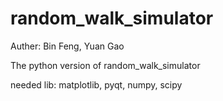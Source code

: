 random_walk_simulator
=====================
Auther: Bin Feng, Yuan Gao


The python version of random_walk_simulator

needed lib: matplotlib, pyqt, numpy, scipy

